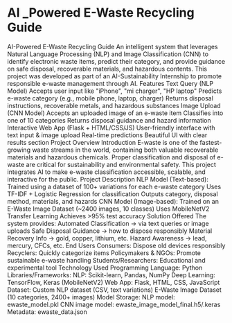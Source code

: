 # AI _Powered E-Waste Recycling Guide
AI-Powered E-Waste Recycling Guide
An intelligent system that leverages Natural Language Processing (NLP) and Image Classification (CNN) to identify electronic waste items, predict their category, and provide guidance on safe disposal, recoverable materials, and hazardous contents.
This project was developed as part of an AI-Sustainability Internship to promote responsible e-waste management through AI.
Features
Text Query (NLP Model)
Accepts user input like "iPhone", "mi charger", "HP laptop"
Predicts e-waste category (e.g., mobile phone, laptop, charger)
Returns disposal instructions, recoverable metals, and hazardous substances
Image Upload (CNN Model)
Accepts an uploaded image of an e-waste item
Classifies into one of 10 categories
Returns disposal guidance and hazard information
Interactive Web App (Flask + HTML/CSS/JS)
User-friendly interface with text input & image upload
Real-time predictions
Beautiful UI with clear results section
Project Overview
Introduction
E-waste is one of the fastest-growing waste streams in the world, containing both valuable recoverable materials and hazardous chemicals. Proper classification and disposal of e-waste are critical for sustainability and environmental safety.
This project integrates AI to make e-waste classification accessible, scalable, and interactive for the public.
Project Description
NLP Model (Text-based):
Trained using a dataset of 100+ variations for each e-waste category
Uses TF-IDF + Logistic Regression for classification
Outputs category, disposal method, materials, and hazards
CNN Model (Image-based):
Trained on an E-Waste Image Dataset (~2400 images, 10 classes)
Uses MobileNetV2 Transfer Learning
Achieves >95% test accuracy
Solution Offered
The system provides:
Automated Classification → via text queries or image uploads
Safe Disposal Guidance → how to dispose responsibly
Material Recovery Info → gold, copper, lithium, etc.
Hazard Awareness → lead, mercury, CFCs, etc.
End Users
Consumers: Dispose old devices responsibly
Recyclers: Quickly categorize items
Policymakers & NGOs: Promote sustainable e-waste handling
Students/Researchers: Educational and experimental tool
 Technology Used
Programming Language: Python
Libraries/Frameworks:
NLP: Scikit-learn, Pandas, NumPy
Deep Learning: TensorFlow, Keras (MobileNetV2)
Web App: Flask, HTML, CSS, JavaScript
Dataset:
Custom NLP dataset (CSV, text variations)
E-Waste Image Dataset (10 categories, 2400+ images)
Model Storage:
NLP model: ewaste_model.pkl
CNN image model: ewaste_image_model_final.h5/.keras
Metadata: ewaste_data.json
